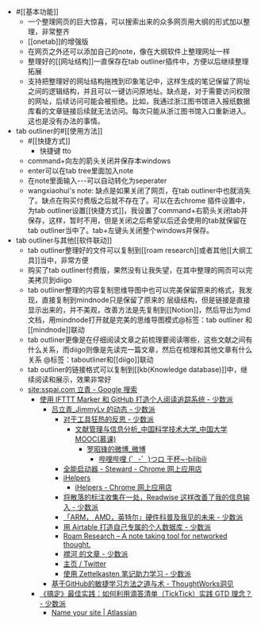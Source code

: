 - #[[基本功能]]
    - 一个整理网页的巨大惊喜，可以搜索出来的众多网页用大纲的形式加以整理，非常整齐
    - [[onetab]]的增强版
    - 在网页之外还可以添加自己的note，像在大纲软件上整理网址一样
    - 整理好的[[网址结构]]一直保存在tab outliner插件中，方便以后继续整理拓展
    - 支持把整理好的网址结构拖拽到印象笔记中，这样生成的笔记保留了网址之间的逻辑结构，并且可以一键访问原地址。缺点是，对于需要访问权限的网址，后续访问可能会被拒绝。比如，我通过浙江图书馆进入报纸数据库看的文章链接后续就无法访问。每次只能从浙江图书馆入口重新进入。这也是没有办法的事情。
- tab outliner的#[[使用方法]]
    - #[[快捷方式]]
        - 快捷键 tto
    - command+向左的箭头关闭并保存本windows
    - enter可以在tab tree里面加入note
    - 在note里面输入---可以自动转化为seperater
    - wangxiaohui's note: 缺点是如果关闭了网页，在tab outliner中也就消失了。缺点在购买付费版之后就不存在了。可以在去chrome 插件设置中，为tab outliner设置[[快捷方式]]，我设置了command+右箭头关闭tab并保存，这样，暂时不用，但是关闭之后希望以后还会使用的tab就保留在tab outliner当中了。tab+左键头关闭整个windows并保存。
- tab outliner与其他[[软件联动]]
    - tab outliner整理好的文件可以复制到[[roam research]]或者其他[[大纲工具]]当中，非常方便
    - 购买了tab outliner付费版，果然没有让我失望，在其中整理的网页可以完美拷贝到diigo
    - tab outliner整理的内容复制思维导图中也可以完美保留原来的格式，我发现，直接复制到mindnode只是保留了原来的 层级结构，但是链接是直接显示出来的，并不美观，改善方法是先复制到[[Notion]]，然后导出为md文档，用mindnode打开就是完美的思维导图模式@标签：tab outliner 和[[mindnode]]联动
    - tab outliner更像是在仔细阅读文章之前梳理要阅读哪些，这些文献之间有什么关系，而diigo则像是先读完一篇文章，然后在梳理和其他文章有什么关系 @标签：taboutliner和[[diigo]]联动
    - tab outliner的链接格式可以复制到[[kb(Knowledge database)]]中，继续阅读和展示，效果非常好
    - [site:sspai.com 立青 - Google 搜索](https://www.google.com/search?sxsrf=ALeKk01CkVc0rNU2f6fmSW88tm4oLccR8g%3A1609853418892&ei=6mn0X8D6NaTL0PEPgoCsoAM&q=site%3Asspai.com++%E7%AB%8B%E9%9D%92&oq=site%3Asspai.com++%E7%AB%8B%E9%9D%92&gs_lcp=CgZwc3ktYWIQA1C4J1iuSWDaS2gBcAB4AYABzwKIAf0dkgEGMi0xMS4zmAEAoAEBqgEHZ3dzLXdpesABAQ&sclient=psy-ab&ved=0ahUKEwjAl7Gp84TuAhWkJTQIHQIACzQQ4dUDCA0&uact=5)
        - [使用 IFTTT Marker 和 GitHub 打造个人阅读追踪系统 - 少数派](https://sspai.com/post/40000)
            - [吕立青_JimmyLv 的动态 - 少数派](https://sspai.com/u/jimmylv/updates)
                - [对于工具狂热的反思 - 少数派](https://sspai.com/post/61029)
                    - [文献管理与信息分析_中国科学技术大学_中国大学MOOC(慕课)](https://www.icourse163.org/course/USTC-9002?utm_source=weixin&utm_medium=iphoneShare&utm_campaign=share)
                        - [罗昭锋的微博_微博](https://weibo.com/science20?profile_ftype=1&is_all=1#_0)
                            - [哔哩哔哩 (゜-゜)つロ 干杯~-bilibili](https://www.bilibili.com/)
                - [全能启动器 - Steward - Chrome 网上应用店](https://chrome.google.com/webstore/detail/steward/jglmompgeddkbcdamdknmebaimldkkbl?hl=zh-CN)
                - [iHelpers](https://ihelpers.app/#/)
                    - [iHelpers - Chrome 网上应用店](https://chrome.google.com/webstore/detail/ihelpers/hcnekoladldejmeindnhpjkfhjadcick)
                - [将散落的标注收集在一处，Readwise 这样改善了我的信息输入 - 少数派](https://sspai.com/post/63879)
                - [「ARM， AMD，英特尔」硬件科普及我见的未来 - 少数派](https://sspai.com/post/60921)
                - [用 Airtable 打造自己专属的个人数据库 - 少数派](https://sspai.com/post/63452)
                - [Roam Research – A note taking tool for networked thought.](https://roamresearch.com/#/app/help/page/LJOc7nRiO)
                - [襟河 的文章 - 少数派](https://sspai.com/u/8jxzxx46/posts)
                - [主页 / Twitter](https://twitter.com/home)
                - [使用 Zettelkasten 笔记助力学习 - 少数派](https://sspai.com/post/64259)
            - [基于GitHub的敏捷学习方法之道与术 - ThoughtWorks洞见](https://insights.thoughtworks.cn/agile-learning-method-base-on-github/)
        - [《搞定》最佳实践：如何利用滴答清单（TickTick）实践 GTD 理念？ - 少数派](https://sspai.com/post/39960)
            - [Name your site | Atlassian](https://www.atlassian.com/signup/rename/site?cloudId=9207dcc5-bd76-461a-bcf6-05904db1f03a&requestId=31828932&redirecturl=https%253A%252F%252Fwww.atlassian.com%252Fondemand%252Fsignup%252Fconfirmation%253Fondemandurl%253Dteam-1609858795016%2526products%253Djira-software.ondemand%25252Cconfluence.ondemand%2526cloudId%253D9207dcc5-bd76-461a-bcf6-05904db1f03a%2526requestId%253D31828932&isPermitted=false)
